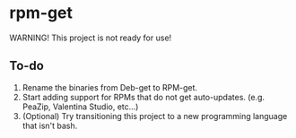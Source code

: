 # rpm-get

WARNING! This project is not ready for use!

## To-do

1. Rename the binaries from Deb-get to RPM-get.
2. Start adding support for RPMs that do not get auto-updates. (e.g. PeaZip, Valentina Studio, etc...)
3. (Optional) Try transitioning this project to a new programming language that isn't bash.
